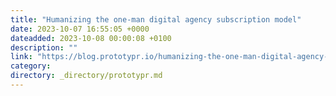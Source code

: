 ```yaml
---
title: "Humanizing the one-man digital agency subscription model"
date: 2023-10-07 16:55:05 +0000
dateadded: 2023-10-08 00:00:08 +0100
description: ""
link: "https://blog.prototypr.io/humanizing-the-one-man-digital-agency-subscription-model-42988f98a584?source=rss----eb297ea1161a---4"
category:
directory: _directory/prototypr.md
---
```

